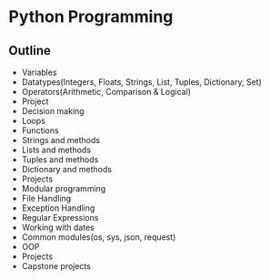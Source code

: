 # Python Programming

## Outline

- Variables
- Datatypes(Integers, Floats, Strings, List, Tuples, Dictionary, Set)
- Operators(Arithmetic, Comparison & Logical)
- Project
- Decision making
- Loops
- Functions
- Strings and methods
- Lists and methods
- Tuples and methods
- Dictionary and methods
- Projects
- Modular programming
- File Handling
- Exception Handling
- Regular Expressions
- Working with dates
- Common modules(os, sys, json, request)
- OOP
- Projects
- Capstone projects
